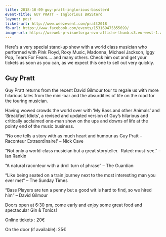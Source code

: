 ```yaml
---
title: 2018-10-09-guy-pratt-inglorious-bassterd
event-title: GUY PRATT - Inglorious BASSterd
layout: post
ticket-url: http://www.weezevent.com/pratt2018
fb-url: https://www.facebook.com/events/153169475355699/
image-url: https://wzeweb-p-visuelorga-evn-affiche-thumb.s3.eu-west-1.amazonaws.com/affiche_326333.thumb53700.1520532511.jpg
---
```

Here's a very special stand-up show with a world class musician who performed with Pink Floyd, Roxy Music, Madonna, Michael Jackson, Iggy Pop, Tears For Fears.... and many others. Check him out and get your tickets as soon as you can, as we expect this one to sell out very quickly.

## Guy Pratt

Guy Pratt returns from the recent David Gilmour tour to regale us with more hilarious tales from the mini-bar and the absurdities of life on the road for the touring musician.

Having wowed crowds the world over with ‘My Bass and other Animals’ and ‘Breakfast Idiots’, a revised and updated version of Guy’s hilarious and critically acclaimed one-man show on the ups and downs of life at the pointy end of the music business.

“No one tells a story with as much heart and humour as Guy Pratt – Raconteur Extraordinaire!’ – Nick Cave

“Not only a world-class musician but a great storyteller.  Rated: must-see.” – Ian Rankin

“A natural raconteur with a droll turn of phrase” – The Guardian 

“Like being seated on a train journey next to the most interesting man you ever met” – The Sunday Times

“Bass Players are ten a penny but a good wit is hard to find, so we hired him” – David Gilmour

Doors open at 6:30 pm, come early and enjoy some great food and spectacular Gin & Tonics!

Online tickets : 20€

On the door (if available): 25€

